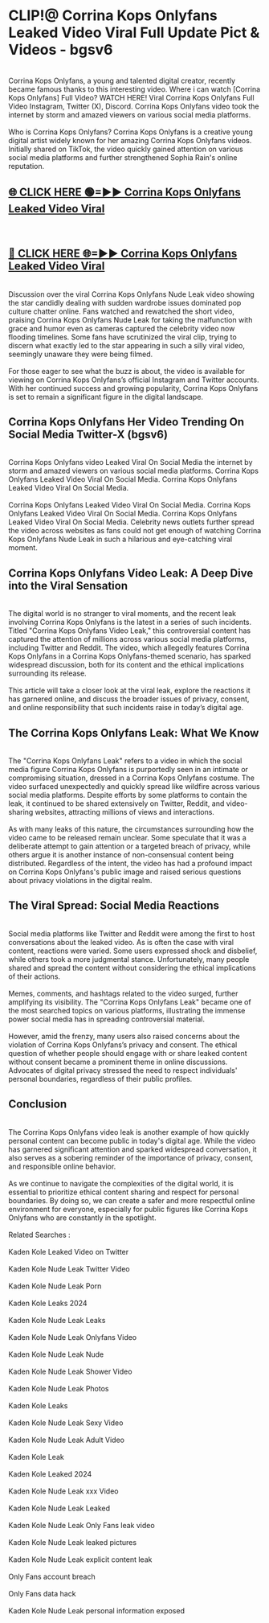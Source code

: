 # CLIP!@ Corrina Kops Onlyfans Leaked Video Viral Full Update Pict & Videos - bgsv6
<br>
Corrina Kops Onlyfans, a young and talented digital creator, recently became famous thanks to this interesting video. Where i can watch [Corrina Kops Onlyfans] Full Video? WATCH HERE! Viral Corrina Kops Onlyfans Full Video Instagram, Twitter (X), Discord. Corrina Kops Onlyfans video took the internet by storm and amazed viewers on various social media platforms.
<br><br>
Who is Corrina Kops Onlyfans? Corrina Kops Onlyfans is a creative young digital artist widely known for her amazing Corrina Kops Onlyfans videos. Initially shared on TikTok, the video quickly gained attention on various social media platforms and further strengthened Sophia Rain's online reputation.
<br>
<h2><a href="https://bestclip.site?title=Corrina_Kops_Onlyfans">🌐 CLICK HERE 🟢=►► Corrina Kops Onlyfans Leaked Video Viral</a></h2>
<br>
<h2><a href="https://bestclip.site?title=Corrina_Kops_Onlyfans">🔴 CLICK HERE 🌐=►► Corrina Kops Onlyfans Leaked Video Viral</a></h2>
<br>
Discussion over the viral Corrina Kops Onlyfans Nude Leak video showing the star candidly dealing with sudden wardrobe issues dominated pop culture chatter online. Fans watched and rewatched the short video, praising Corrina Kops Onlyfans Nude Leak for taking the malfunction with grace and humor even as cameras captured the celebrity video now flooding timelines. Some fans have scrutinized the viral clip, trying to discern what exactly led to the star appearing in such a silly viral video, seemingly unaware they were being filmed.
<br><br>
For those eager to see what the buzz is about, the video is available for viewing on Corrina Kops Onlyfans’s official Instagram and Twitter accounts. With her continued success and growing popularity, Corrina Kops Onlyfans is set to remain a significant figure in the digital landscape.
<br>
<h2>Corrina Kops Onlyfans Her Video Trending On Social Media Twitter-X (bgsv6)</h2>
<br>
Corrina Kops Onlyfans video Leaked Viral On Social Media the internet by storm and amazed viewers on various social media platforms. Corrina Kops Onlyfans Leaked Video Viral On Social Media. Corrina Kops Onlyfans Leaked Video Viral On Social Media.
<br><br>
Corrina Kops Onlyfans Leaked Video Viral On Social Media. Corrina Kops Onlyfans Leaked Video Viral On Social Media. Corrina Kops Onlyfans Leaked Video Viral On Social Media. Celebrity news outlets further spread the video across websites as fans could not get enough of watching Corrina Kops Onlyfans Nude Leak in such a hilarious and eye-catching viral moment.
<br>
<h2>Corrina Kops Onlyfans Video Leak: A Deep Dive into the Viral Sensation</h2>
<br>
The digital world is no stranger to viral moments, and the recent leak involving Corrina Kops Onlyfans is the latest in a series of such incidents. Titled "Corrina Kops Onlyfans Video Leak," this controversial content has captured the attention of millions across various social media platforms, including Twitter and Reddit. The video, which allegedly features Corrina Kops Onlyfans in a Corrina Kops Onlyfans-themed scenario, has sparked widespread discussion, both for its content and the ethical implications surrounding its release.
<br><br>
This article will take a closer look at the viral leak, explore the reactions it has garnered online, and discuss the broader issues of privacy, consent, and online responsibility that such incidents raise in today’s digital age.
<br>
<h2>The Corrina Kops Onlyfans Leak: What We Know</h2>
<br>
The "Corrina Kops Onlyfans Leak" refers to a video in which the social media figure Corrina Kops Onlyfans is purportedly seen in an intimate or compromising situation, dressed in a Corrina Kops Onlyfans costume. The video surfaced unexpectedly and quickly spread like wildfire across various social media platforms. Despite efforts by some platforms to contain the leak, it continued to be shared extensively on Twitter, Reddit, and video-sharing websites, attracting millions of views and interactions.
<br><br>
As with many leaks of this nature, the circumstances surrounding how the video came to be released remain unclear. Some speculate that it was a deliberate attempt to gain attention or a targeted breach of privacy, while others argue it is another instance of non-consensual content being distributed. Regardless of the intent, the video has had a profound impact on Corrina Kops Onlyfans's public image and raised serious questions about privacy violations in the digital realm.
<br>
<h2>The Viral Spread: Social Media Reactions</h2>
<br>
Social media platforms like Twitter and Reddit were among the first to host conversations about the leaked video. As is often the case with viral content, reactions were varied. Some users expressed shock and disbelief, while others took a more judgmental stance. Unfortunately, many people shared and spread the content without considering the ethical implications of their actions.
<br><br>
Memes, comments, and hashtags related to the video surged, further amplifying its visibility. The "Corrina Kops Onlyfans Leak" became one of the most searched topics on various platforms, illustrating the immense power social media has in spreading controversial material.
<br><br>
However, amid the frenzy, many users also raised concerns about the violation of Corrina Kops Onlyfans’s privacy and consent. The ethical question of whether people should engage with or share leaked content without consent became a prominent theme in online discussions. Advocates of digital privacy stressed the need to respect individuals' personal boundaries, regardless of their public profiles.
<br>
<h2>Conclusion</h2>
<br>
The Corrina Kops Onlyfans video leak is another example of how quickly personal content can become public in today's digital age. While the video has garnered significant attention and sparked widespread conversation, it also serves as a sobering reminder of the importance of privacy, consent, and responsible online behavior.
<br><br>
As we continue to navigate the complexities of the digital world, it is essential to prioritize ethical content sharing and respect for personal boundaries. By doing so, we can create a safer and more respectful online environment for everyone, especially for public figures like Corrina Kops Onlyfans who are constantly in the spotlight.
<br><br>
Related Searches :
<br><br>
Kaden Kole Leaked Video on Twitter
<br><br>
Kaden Kole Nude Leak Twitter Video
<br><br>
Kaden Kole Nude Leak Porn
<br><br>
Kaden Kole Leaks 2024
<br><br>
Kaden Kole Nude Leak Leaks
<br><br>
Kaden Kole Nude Leak Onlyfans Video
<br><br>
Kaden Kole Nude Leak Nude
<br><br>
Kaden Kole Nude Leak Shower Video
<br><br>
Kaden Kole Nude Leak Photos
<br><br>
Kaden Kole Leaks
<br><br>
Kaden Kole Nude Leak Sexy Video
<br><br>
Kaden Kole Nude Leak Adult Video
<br><br>
Kaden Kole Leak
<br><br>
Kaden Kole Leaked 2024
<br><br>
Kaden Kole Nude Leak xxx Video
<br><br>
Kaden Kole Nude Leak Leaked
<br><br>
Kaden Kole Nude Leak Only Fans leak video
<br><br>
Kaden Kole Nude Leak leaked pictures
<br><br>
Kaden Kole Nude Leak explicit content leak
<br><br>
Only Fans account breach
<br><br>
Only Fans data hack
<br><br>
Kaden Kole Nude Leak personal information exposed